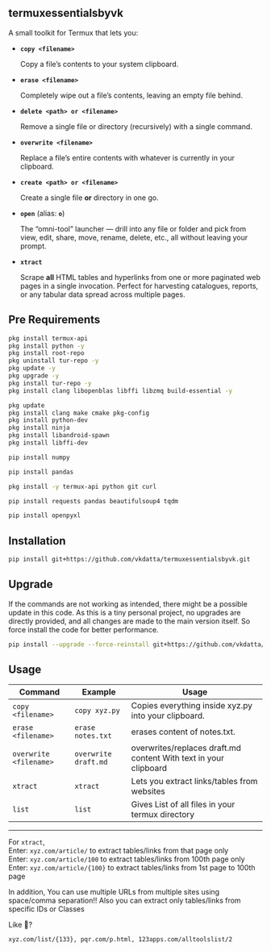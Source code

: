 ## termuxessentialsbyvk

A small toolkit for Termux that lets you:  

- **`copy <filename>`**  

  Copy a file’s contents to your system clipboard.

- **`erase <filename>`**  

  Completely wipe out a file’s contents, leaving an empty file behind.

- **`delete <path> or <filename>`**  

  Remove a single file or directory (recursively) with a single command.

- **`overwrite <filename>`**  

  Replace a file’s entire contents with whatever is currently in your clipboard.

- **`create <path> or <filename>`**  

  Create a single file **or** directory in one go.  

- **`open`** (alias: **`o`**)  

  The “omni-tool” launcher — drill into any file or folder and pick from view, edit, share, move, rename, delete, etc., all without leaving your prompt.

- **`xtract`**  

  Scrape **all** HTML tables and hyperlinks from one or more paginated web pages in a single invocation. Perfect for harvesting catalogues, reports, or any tabular data spread across multiple pages.
  
## Pre Requirements

```bash
pkg install termux-api
pkg install python -y
pkg install root-repo
pkg uninstall tur-repo -y
pkg update -y
pkg upgrade -y
pkg install tur-repo -y
pkg install clang libopenblas libffi libzmq build-essential -y
```
```bash
pkg update
pkg install clang make cmake pkg-config
pkg install python-dev
pkg install ninja
pkg install libandroid-spawn
pkg install libffi-dev
```
```bash
pip install numpy
```
```bash
pip install pandas
```
```bash
pkg install -y termux-api python git curl
```
```bash
pip install requests pandas beautifulsoup4 tqdm 
```
```bash
pip install openpyxl 
```

## Installation

```bash
pip install git+https://github.com/vkdatta/termuxessentialsbyvk.git
```

## Upgrade

If the commands are not working as intended, there might be a possible update in this code. As this is a tiny personal project, no upgrades are directly provided, and all changes are made to the main version itself. So force install the code for better performance. 

```bash
pip install --upgrade --force-reinstall git+https://github.com/vkdatta/termuxessentialsbyvk.git
```

## Usage

| Command | Example | Usage |
| --- | --- | --- |
| ```copy <filename>``` | ```copy xyz.py``` | Copies everything inside xyz.py into your clipboard. |
| ```erase <filename>``` | ```erase notes.txt``` | erases content of notes.txt. |
| ```overwrite <filename>``` | ```overwrite draft.md``` | overwrites/replaces draft.md content With text in your clipboard |
| ```xtract``` | ```xtract``` | Lets you extract links/tables from websites |
| ```list``` | ```list``` | Gives List of all files in your termux directory |

____

For ```xtract```,  
Enter: ```xyz.com/article/``` to extract tables/links from that page only  
Enter: ```xyz.com/article/100``` to extract tables/links from 100th page only  
Enter: ```xyz.com/article/{100}``` to extract tables/links from 1st page to 100th page  

In addition, You can use multiple URLs from multiple sites using space/comma separation!! Also you can extract only tables/links from specific IDs or Classes

Like 🤔?

```bash
xyz.com/list/{133}, pqr.com/p.html, 123apps.com/alltoolslist/2
```

